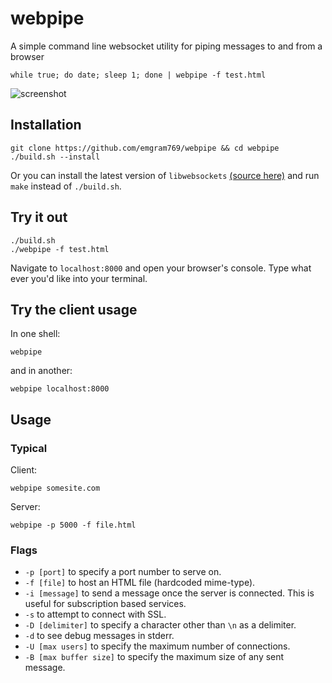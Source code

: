 # webpipe
A simple command line websocket utility for piping messages to and from a browser

    while true; do date; sleep 1; done | webpipe -f test.html
    
![screenshot](http://i.imgur.com/IlBwCO8.png)

## Installation


    git clone https://github.com/emgram769/webpipe && cd webpipe
    ./build.sh --install
    
Or you can install the latest version of `libwebsockets` [(source here)](https://github.com/warmcat/libwebsockets)
and run `make` instead of `./build.sh`.


## Try it out

    ./build.sh
    ./webpipe -f test.html

Navigate to `localhost:8000` and open your browser's console.
Type what ever you'd like into your terminal.

## Try the client usage

In one shell:

    webpipe
and in another:

    webpipe localhost:8000

## Usage

### Typical
Client:

    webpipe somesite.com
    
Server:

    webpipe -p 5000 -f file.html
    
### Flags
- `-p [port]` to specify a port number to serve on.
- `-f [file]` to host an HTML file (hardcoded mime-type).
- `-i [message]` to send a message once the server is connected.  This is useful for subscription based services.
- `-s` to attempt to connect with SSL.
- `-D [delimiter]` to specify a character other than `\n` as a delimiter.
- `-d` to see debug messages in stderr.
- `-U [max users]` to specify the maximum number of connections.
- `-B [max buffer size]` to specify the maximum size of any sent message.
